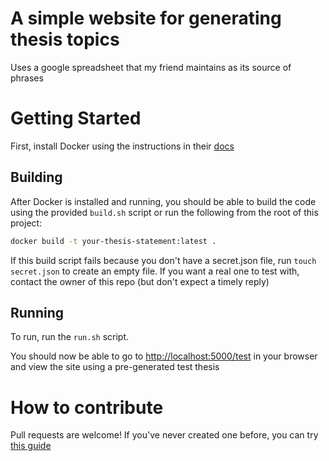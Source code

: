 # A simple website for generating thesis topics

Uses a google spreadsheet that my friend maintains as its source of phrases

# Getting Started 
First, install Docker using the instructions in their [docs](https://docs.docker.com/install/)

## Building
After Docker is installed and running, you should be able to build the code using the provided `build.sh` script or run the following from the root of this project:
```bash
docker build -t your-thesis-statement:latest .
```

If this build script fails because you don't have a secret.json file, run `touch secret.json` to create an empty file. If you want a real one to test with, contact the owner of this repo (but don't expect a timely reply)

## Running
To run, run the `run.sh` script.

You should now be able to go to [http://localhost:5000/test](http://localhost:5000/test) in your browser and view the site using a pre-generated test thesis

# How to contribute
Pull requests are welcome!
If you've never created one before, you can try [this guide](https://www.digitalocean.com/community/tutorials/how-to-create-a-pull-request-on-github)



